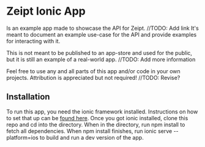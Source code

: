 # Zeipt Ionic App
Is an example app made to showcase the API for Zeipt. //TODO: Add link
It's meant to document an example use-case for the API and provide examples for interacting with it.

This is not meant to be published to an app-store and used for the public, but it is still an example of a real-world app. //TODO: Add more information

Feel free to use any and all parts of this app and/or code in your own projects.
Attribution is appreciated but not required! //TODO: Revise?

## Installation
To run this app, you need the ionic framework installed. Instructions on how to set that up can be [found here](http://ionicframework.com/getting-started/).
Once you got ionic installed, clone this repo and cd into the directory.
When in the directory, run npm install to fetch all dependencies.
When npm install finishes, run ionic serve --platform=ios to build and run a dev version of the app.
